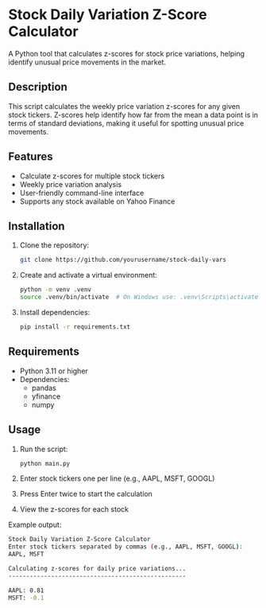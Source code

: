 # Stock Daily Variation Z-Score Calculator

A Python tool that calculates z-scores for stock price variations, helping identify unusual price movements in the market.

## Description

This script calculates the weekly price variation z-scores for any given stock tickers. Z-scores help identify how far from the mean a data point is in terms of standard deviations, making it useful for spotting unusual price movements.

## Features

- Calculate z-scores for multiple stock tickers
- Weekly price variation analysis
- User-friendly command-line interface
- Supports any stock available on Yahoo Finance

## Installation

1. Clone the repository:
   ```bash
   git clone https://github.com/yourusername/stock-daily-vars
   ```

2. Create and activate a virtual environment:
   ```bash
   python -m venv .venv
   source .venv/bin/activate  # On Windows use: .venv\Scripts\activate
   ```

3. Install dependencies:
   ```bash
   pip install -r requirements.txt
   ```

## Requirements

- Python 3.11 or higher
- Dependencies:
  - pandas
  - yfinance
  - numpy

## Usage

1. Run the script:
   ```bash
   python main.py
   ```

2. Enter stock tickers one per line (e.g., AAPL, MSFT, GOOGL)
3. Press Enter twice to start the calculation
4. View the z-scores for each stock

Example output:

```bash
Stock Daily Variation Z-Score Calculator
Enter stock tickers separated by commas (e.g., AAPL, MSFT, GOOGL):
AAPL, MSFT

Calculating z-scores for daily price variations...
--------------------------------------------------

AAPL: 0.81
MSFT: -0.1
````
